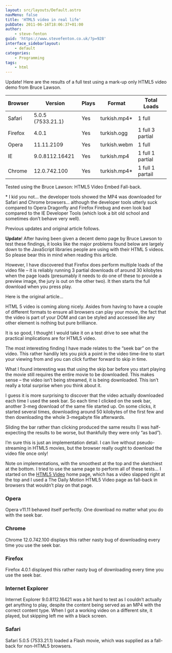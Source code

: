 ```yaml
---
layout: src/layouts/Default.astro
navMenu: false
title: 'HTML5 video in real life'
pubDate: 2011-06-16T18:06:37+01:00
author:
    - steve-fenton
guid: 'https://www.stevefenton.co.uk/?p=928'
interface_sidebarlayout:
    - default
categories:
    - Programming
tags:
    - html
---
```


Update! Here are the results of a full test using a mark-up only HTML5 video demo from Bruce Lawson.

| Browser | Version | Plays | Format | Total Loads |
|---|---|---|---|---|
| Safari | 5.0.5 (7533.21.1) | Yes | turkish.mp4\* | 1 full |
| Firefox | 4.0.1 | Yes | turkish.ogg | 1 full 3 partial |
| Opera | 11.11.2109 | Yes | turkish.webm | 1 full |
| IE | 9.0.8112.16421 | Yes | turkish.mp4 | 1 full 1 partial |
| Chrome | 12.0.742.100 | Yes | turkish.mp4\* | 1 full 1 partail |

Tested using the Bruce Lawson: HTML5 Video Embed Fall-back.

\* I kid you not… the developer tools showed the MP4 was downloaded for Safari and Chrome browsers… although the developer tools utterly suck compared to Opera Dragonfly and Firefox Firebug and even look bad compared to the IE Developer Tools (which look a bit old school and sometimes don’t behave very well).

Previous updates and original article follows.

**Update**! After having been given a decent demo page by Bruce Lawson to test these findings, it looks like the major problems found below are largely down to the JavaScript libraries people are using with their HTML 5 videos. So please bear this in mind when reading this article.

However, I have discovered that Firefox does perform multiple loads of the video file – it is reliably running 3 partial downloads of around 30 kilobytes when the page loads (presumably it needs to do one of these to provide a preview image, the jury is out on the other two). It then starts the full download when you press play.

Here is the original article…

HTML 5 video is coming along nicely. Asides from having to have a couple of different formats to ensure all browsers can play your movie, the fact that the video is part of your DOM and can be styled and accessed like any other element is nothing but pure brilliance.

It is so good, I thought I would take it on a test drive to see what the practical implications are for HTML5 video.

The most interesting finding I have made relates to the “seek bar” on the video. This rather handily lets you pick a point in the video time-line to start your viewing from and you can click further forward to skip in time.

What I found interesting was that using the skip bar before you start playing the movie still requires the entire movie to be downloaded. This makes sense – the video isn’t being streamed, it is being downloaded. This isn’t really a total surprise when you think about it.

I guess it is more surprising to discover that the video actually downloaded each time I used the seek bar. So each time I clicked on the seek bar, another 3-meg download of the same file started up. On some clicks, it started several times, downloading around 50 kilobytes of the first few and then downloading the whole 3-megabyte file afterwards.

Sliding the bar rather than clicking produced the same results (I was half-expecting the results to be worse, but thankfully they were only “as bad”).

I’m sure this is just an implementation detail. I can live without pseudo-streaming in HTML5 movies, but the browser really ought to download the video file once only!

Note on implementations, with the smoothest at the top and the sketchiest at the bottom. I tried to use the same page to perform all of these tests… I started on the [HTML5 Video](http://html5video.org/) home page, which has a video slapped right at the top and I used a The Daily Motion HTML5 Video page as fall-back in browsers that wouldn’t play on that page.

### Opera

Opera v11.11 behaved itself perfectly. One download no matter what you do with the seek bar.

### Chrome

Chrome 12.0.742.100 displays this rather nasty bug of downloading every time you use the seek bar.

### Firefox

Firefox 4.0.1 displayed this rather nasty bug of downloading every time you use the seek bar.

### Internet Explorer

Internet Explorer 9.0.8112.16421 was a bit hard to test as I couldn’t actually get anything to play, despite the content being served as an MP4 with the correct content type. When I got a working video on a different site, it played, but skipping left me with a black screen.

### Safari

Safari 5.0.5 (7533.21.1) loaded a Flash movie, which was supplied as a fall-back for non-HTML5 browsers.